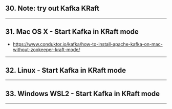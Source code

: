 ## 30. Note: try out Kafka KRaft

***

## 31. Mac OS X - Start Kafka in KRaft mode
* https://www.conduktor.io/kafka/how-to-install-apache-kafka-on-mac-without-zookeeper-kraft-mode/

***

## 32. Linux - Start Kafka in KRaft mode

***

## 33. Windows WSL2 - Start Kafka in KRaft mode

***
